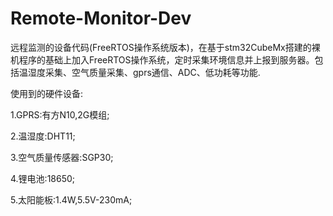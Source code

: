 # Remote-Monitor-Dev
远程监测的设备代码(FreeRTOS操作系统版本)，在基于stm32CubeMx搭建的裸机程序的基础上加入FreeRTOS操作系统，定时采集环境信息并上报到服务器。包括温湿度采集、空气质量采集、gprs通信、ADC、低功耗等功能.  

使用到的硬件设备:  

1.GPRS:有方N10,2G模组;  

2.温湿度:DHT11;  

3.空气质量传感器:SGP30;  

4.锂电池:18650;  

5.太阳能板:1.4W,5.5V-230mA;  

